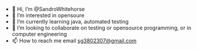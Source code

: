 - 👋 Hi, I’m @SandroWhitehorse
- 👀 I’m interested in opensoure
- 🌱 I’m currently learning java, automated testing
- 💞️ I’m looking to collaborate on testing or opensource programming, or in computer engineering
- 📫 How to reach me email sg3802307@gmail.com

<!---
SandroWhitehorse/SandroWhitehorse is a ✨ special ✨ repository because its `README.md` (this file) appears on your GitHub profile.
You can click the Preview link to take a look at your changes.
--->
